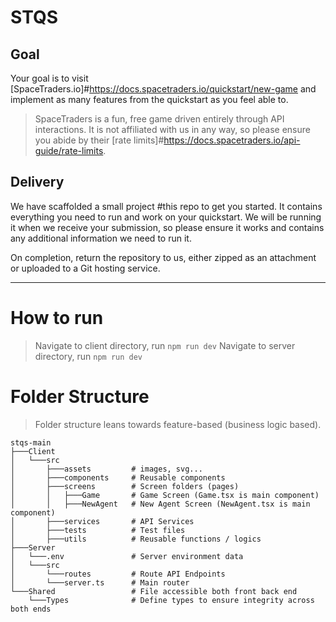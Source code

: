 # STQS

## Goal
Your goal is to visit [SpaceTraders.io]#https://docs.spacetraders.io/quickstart/new-game and implement as many features from the quickstart as you feel able to.

> SpaceTraders is a fun, free game driven entirely through API interactions. It is not affiliated with us in any way, so please ensure you abide by their [rate limits]#https://docs.spacetraders.io/api-guide/rate-limits.
## Delivery
We have scaffolded a small project #this repo to get you started. It contains everything you need to run and work on your quickstart. We will be running it when we receive your submission, so please ensure it works and contains any additional information we need to run it.

On completion, return the repository to us, either zipped as an attachment or uploaded to a Git hosting service.

---
# How to run
> Navigate to client directory, run `npm run dev`
> Navigate to server directory, run `npm run dev`

# Folder Structure
> Folder structure leans towards feature-based (business logic based).

```
stqs-main
├───Client
│   └───src 
│       ├───assets         # images, svg...
│       ├───components     # Reusable components
│       ├───screens        # Screen folders (pages)
│       │   ├───Game       # Game Screen (Game.tsx is main component)
│       │   ├───NewAgent   # New Agent Screen (NewAgent.tsx is main component)
│       ├───services       # API Services 
│       ├───tests          # Test files
│       ├───utils          # Reusable functions / logics
├───Server
│   └───.env               # Server environment data
│   └───src                
│       └───routes         # Route API Endpoints
│       └───server.ts      # Main router
└───Shared                 # File accessible both front back end
    └───Types              # Define types to ensure integrity across both ends
```
